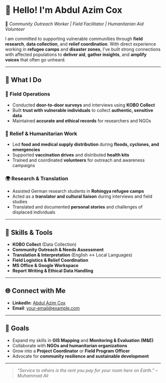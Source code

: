 # 👋 Hello! I'm **Abdul Azim Cox**

🌱 *Community Outreach Worker | Field Facilitator | Humanitarian Aid Volunteer*

I am committed to supporting vulnerable communities through **field research**, **data collection**, and **relief coordination**. With direct experience working in **refugee camps** and **disaster zones**, I’ve built strong connections with affected populations to **deliver aid**, **gather insights**, and **amplify voices** that often go unheard.

---

## 💼 What I Do

### 🧭 Field Operations
- Conducted **door-to-door surveys** and interviews using **KOBO Collect**
- Built **trust with vulnerable individuals** to collect **authentic, sensitive data**
- Maintained **accurate and ethical records** for researchers and NGOs

### 🍚 Relief & Humanitarian Work
- Led **food and medical supply distribution** during **floods, cyclones, and emergencies**
- Supported **vaccination drives** and distributed **health kits**
- Trained and coordinated **volunteers** for outreach and awareness campaigns

### 🌍 Research & Translation
- Assisted German research students in **Rohingya refugee camps**
- Acted as a **translator and cultural liaison** during interviews and field studies
- Translated and documented **personal stories** and challenges of displaced individuals

---

## 🔧 Skills & Tools

- **KOBO Collect** (Data Collection)
- **Community Outreach & Needs Assessment**
- **Translation & Interpretation** (English ↔ Local Languages)
- **Field Logistics & Relief Coordination**
- **MS Office & Google Workspace**
- **Report Writing & Ethical Data Handling**

---

## 🌐 Connect with Me

- **LinkedIn**: [Abdul Azim Cox](https://www.linkedin.com/in/abdul-azim-cox/)
- **Email**: your-email@example.com

---

## 🚀 Goals

- Expand my skills in **GIS Mapping** and **Monitoring & Evaluation (M&E)**
- Collaborate with **NGOs and humanitarian organizations**
- Grow into a **Project Coordinator** or **Field Program Officer**
- Advocate for **community resilience and sustainable development**

---

> _“Service to others is the rent you pay for your room here on Earth.” – Muhammad Ali_
